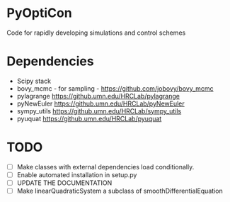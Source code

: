 # PyOptiCon

Code for rapidly developing simulations and control schemes

# Dependencies

* Scipy stack
* bovy_mcmc - for sampling - 
https://github.com/jobovy/bovy_mcmc
* pylagrange https://github.umn.edu/HRCLab/pylagrange
* pyNewEuler https://github.umn.edu/HRCLab/pyNewEuler
* sympy_utils https://github.umn.edu/HRCLab/sympy_utils
* pyuquat https://github.umn.edu/HRCLab/pyuquat

# TODO

- [ ] Make classes with external dependencies load conditionally. 
- [ ] Enable automated installation in setup.py
- [ ] UPDATE THE DOCUMENTATION
- [ ] Make linearQuadraticSystem a subclass of smoothDifferentialEquation